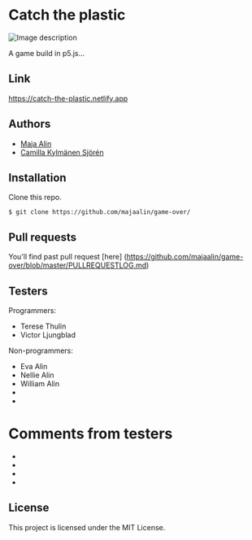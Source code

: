 # Catch the plastic

![Image description](game.png)

A game build in p5.js...

## Link
https://catch-the-plastic.netlify.app

## Authors
- [Maja Alin](https://github.com/majaalin)
- [Camilla Kylmänen Sjörén](https://github.com/camiwd)

## Installation
Clone this repo.

```
$ git clone https://github.com/majaalin/game-over/
```
 
## Pull requests
You'll find past pull request [here] (https://github.com/majaalin/game-over/blob/master/PULLREQUESTLOG.md)

## Testers
Programmers:
- Terese Thulin
- Victor Ljungblad 

Non-programmers:
- Eva Alin
- Nellie Alin
- William Alin
- 
- 

# Comments from testers
- 
-
-
-


## License
This project is licensed under the MIT License.